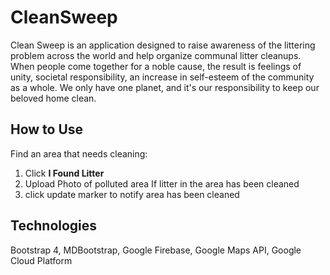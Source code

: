 # CleanSweep

Clean Sweep is an application designed to raise awareness of the littering problem across the world and help organize communal litter cleanups. When people come together for a noble cause, the result is feelings of unity, societal responsibility, an increase in self-esteem of the community as a whole. We only have one planet, and it's our responsibility to keep our beloved home clean.

## How to Use

Find an area that needs cleaning:

1. Click **I Found Litter**
2. Upload Photo of polluted area
  If litter in the area has been cleaned
3. click update marker to notify area has been cleaned



## Technologies

Bootstrap 4, MDBootstrap, Google Firebase, Google Maps API, Google Cloud Platform